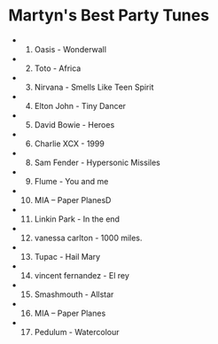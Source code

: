 
Martyn's Best Party Tunes
=========================

* 1) Oasis - Wonderwall
* 2) Toto - Africa
* 3) Nirvana - Smells Like Teen Spirit
* 4) Elton John - Tiny Dancer
* 5) David Bowie - Heroes
* 6) Charlie XCX - 1999
* 8) Sam Fender - Hypersonic Missiles
* 9) Flume - You and me
* 10) MIA – Paper PlanesD
* 11) Linkin Park - In the end
* 12) vanessa carlton - 1000 miles.
* 13) Tupac - Hail Mary
* 14) vincent fernandez - El rey
* 15) Smashmouth - Allstar
* 16) MIA – Paper Planes
* 17) Pedulum - Watercolour

